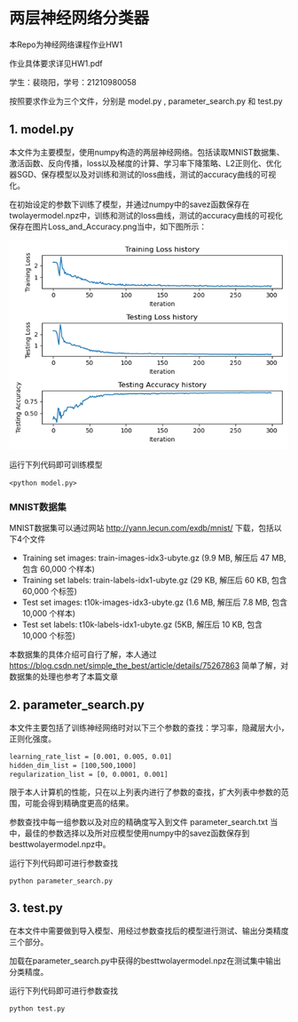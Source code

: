 # 两层神经网络分类器

本Repo为神经网络课程作业HW1

作业具体要求详见HW1.pdf

学生：裴晓阳，学号：21210980058

按照要求作业为三个文件，分别是 model.py , parameter_search.py 和 test.py

## 1. model.py

本文件为主要模型，使用numpy构造的两层神经网络。包括读取MNIST数据集、激活函数、反向传播，loss以及梯度的计算、学习率下降策略、L2正则化、优化器SGD、保存模型以及对训练和测试的loss曲线，测试的accuracy曲线的可视化。

在初始设定的参数下训练了模型，并通过numpy中的savez函数保存在twolayermodel.npz中，训练和测试的loss曲线，测试的accuracy曲线的可视化保存在图片Loss_and_Accuracy.png当中，如下图所示：

![avatar](./Loss_and_Accuracy.png)

运行下列代码即可训练模型

`<python model.py>`  

### MNIST数据集

MNIST数据集可以通过网站 <http://yann.lecun.com/exdb/mnist/> 下载，包括以下4个文件

- Training set images: train-images-idx3-ubyte.gz (9.9 MB, 解压后 47 MB, 包含 60,000 个样本)
- Training set labels: train-labels-idx1-ubyte.gz (29 KB, 解压后 60 KB, 包含 60,000 个标签)
- Test set images: t10k-images-idx3-ubyte.gz (1.6 MB, 解压后 7.8 MB, 包含 10,000 个样本)
- Test set labels: t10k-labels-idx1-ubyte.gz (5KB, 解压后 10 KB, 包含 10,000 个标签)

本数据集的具体介绍可自行了解，本人通过 <https://blog.csdn.net/simple_the_best/article/details/75267863> 简单了解，对数据集的处理也参考了本篇文章

## 2. parameter_search.py

本文件主要包括了训练神经网络时对以下三个参数的查找：学习率，隐藏层大小，正则化强度。

```
learning_rate_list = [0.001, 0.005, 0.01]
hidden_dim_list = [100,500,1000]
regularization_list = [0, 0.0001, 0.001]
```

限于本人计算机的性能，只在以上列表内进行了参数的查找，扩大列表中参数的范围，可能会得到精确度更高的结果。

参数查找中每一组参数以及对应的精确度写入到文件 parameter_search.txt 当中，最佳的参数选择以及所对应模型使用numpy中的savez函数保存到besttwolayermodel.npz中。

运行下列代码即可进行参数查找

```
python parameter_search.py
```

## 3. test.py

在本文件中需要做到导入模型、用经过参数查找后的模型进行测试、输出分类精度三个部分。

加载在parameter_search.py中获得的besttwolayermodel.npz在测试集中输出分类精度。

运行下列代码即可进行参数查找

```
python test.py
```
